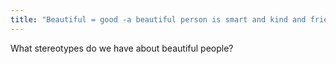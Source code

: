 ```yaml
---
title: "Beautiful = good -a beautiful person is smart and kind and friendly and popular when a unattractive person is mean or deceitful or dumb"
---
```

What stereotypes do we have about beautiful people?

